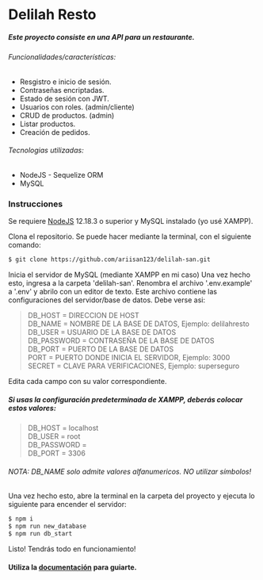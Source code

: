 # Delilah Resto

##### Este proyecto consiste en una API para un restaurante.

###### Funcionalidades/características:
- Resgistro e inicio de sesión.
- Contraseñas encriptadas.
- Estado de sesión con JWT.
- Usuarios con roles. (admin/cliente)
- CRUD de productos. (admin)
- Listar productos.
- Creación de pedidos.

###### Tecnologias utilizadas:
- NodeJS - Sequelize ORM
- MySQL

### Instrucciones

Se requiere [NodeJS] 12.18.3 o superior y MySQL instalado (yo usé XAMPP).

Clona el repositorio. Se puede hacer mediante la terminal, con el siguiente comando:
```sh
$ git clone https://github.com/ariisan123/delilah-san.git
```
Inicia el servidor de MySQL (mediante XAMPP en mi caso)
Una vez hecho esto, ingresa a la carpeta 'delilah-san'.
Renombra el archivo '.env.example' a '.env' y abrilo con un editor de texto.
Este archivo contiene las configuraciones del servidor/base de datos. Debe verse asi:
> DB_HOST = DIRECCION DE HOST \
> DB_NAME = NOMBRE DE LA BASE DE DATOS, Ejemplo: delilahresto \
> DB_USER = USUARIO DE LA BASE DE DATOS \
> DB_PASSWORD = CONTRASEÑA DE LA BASE DE DATOS \
> DB_PORT = PUERTO DE LA BASE DE DATOS \
> PORT = PUERTO DONDE INICIA EL SERVIDOR, Ejemplo: 3000 \
> SECRET = CLAVE PARA VERIFICACIONES, Ejemplo: superseguro 

Edita cada campo con su valor correspondiente. 
##### Si usas la configuración predeterminada de XAMPP, deberás colocar estos valores:

> DB_HOST = localhost \
> DB_USER = root \
> DB_PASSWORD = \
> DB_PORT = 3306 
###### NOTA: DB_NAME solo admite valores alfanumericos. NO utilizar símbolos!
Una vez hecho esto, abre la terminal en la carpeta del proyecto y ejecuta lo siguiente para encender el servidor:
```sh
$ npm i
$ npm run new_database
$ npm run db_start
```
Listo! Tendrás todo en funcionamiento!
#### Utiliza la [documentación](/spec.yaml) para guiarte.




[NodeJS]:<https://nodejs.org/en/>

